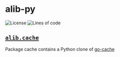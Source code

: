 # alib-py

![License](https://img.shields.io/github/license/codemicro/alib-go) ![Lines of code](https://img.shields.io/tokei/lines/github/codemicro/alib-py)

## [`alib.cache`](alib/cache)

Package cache contains a Python clone of [go-cache](https://github.com/patrickmn/go-cache)
